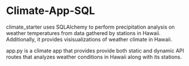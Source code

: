 # Climate-App-SQL

climate_starter uses SQLAlchemy to perform precipitation analysis on weather temperatures from data gathered by stations in Hawaii.
Additionally, it provides visisualizations of weather climate in Hawaii.

app.py is a climate app that provides provide both static and dynamic API routes that analyzes weather conditions in Hawaii along with its stations.
